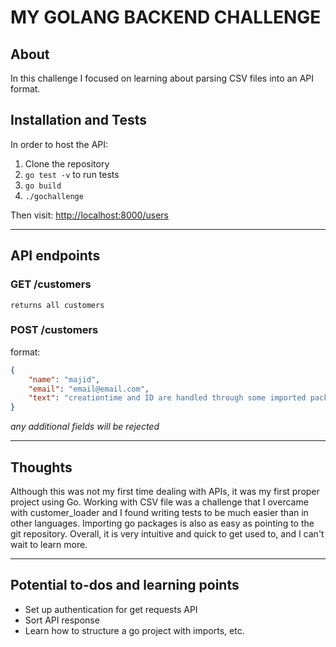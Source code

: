 # MY GOLANG BACKEND CHALLENGE
## About
In this challenge I focused on learning about parsing CSV files into an API format. 

## Installation and Tests
In order to host the API:
1. Clone the repository
2. `go test -v` to run tests
3. `go build`
4. `./gochallenge`

Then visit: 
[http://localhost:8000/users](http://localhost:8000/users)

***

## API endpoints
### GET /customers
`returns all customers `
### POST /customers
format:
```json
{
    "name": "majid",
    "email": "email@email.com",
    "text": "creationtime and ID are handled through some imported packages"
}
```
_any additional fields will be rejected_
***

## Thoughts
Although this was not my first time dealing with APIs, it was my first proper project using Go. Working with CSV file was a challenge that I overcame with customer_loader and I  found writing tests to be much easier than in other languages. Importing go packages is also as easy as pointing to the git repository. Overall, it is very intuitive and quick to get used to, and I can't wait to learn more.

***

## Potential to-dos and learning points

* Set up authentication for get requests API
* Sort API response 
* Learn how to structure a go project with imports, etc.